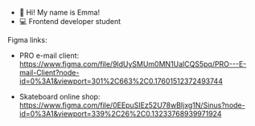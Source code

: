 - 👋 Hi! My name is Emma!
- 💻 Frontend developer student

Figma links:
- PRO e-mail client:
https://www.figma.com/file/9ldUySMUm0MN1UalCQS5pq/PRO---E-mail-Client?node-id=0%3A1&viewport=301%2C663%2C0.17601512372493744

- Skateboard online shop:
https://www.figma.com/file/0EEpuSIEz52U78wBIjxg1N/Sinus?node-id=0%3A1&viewport=339%2C26%2C0.13233768939971924


